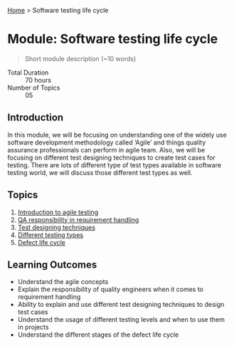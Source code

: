 [Home](../README.md) > Software testing life cycle

# Module: Software testing life cycle

> Short module description (~10 words)

<dl>
<dt>Total Duration</dt>
<dd>70 hours</dd>
<dt>Number of Topics</dt>
<dd>05</dd>
</dl>

## Introduction

In this module, we will be focusing on understanding one of the widely use software development methodology called ‘Agile’ and things quality assurance professionals can perform in agile team. Also, we will be focusing on different test designing techniques to create test cases for testing. There are lots of different type of test types available in software testing world, we will discuss those different test types as well.

## Topics

1. [Introduction to agile testing](./01-introduction-to-agile.md)
2. [QA responsibility in requirement handling](./02-qa-responsibility.md)
3. [Test designing techniques](./03-test-techniques.md)
4. [Different testing types](./04-different-testing.md)
5. [Defect life cycle](./05-defect-life.md)

## Learning Outcomes

- Understand the agile concepts
- Explain the responsibility of quality engineers when it comes to requirement handling
- Ability to explain and use different test designing techniques to design test cases
- Understand the usage of different testing levels and when to use them in projects
- Understand the different stages of the defect life cycle 

